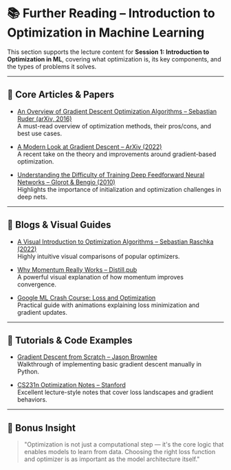 # 📚 Further Reading – Introduction to Optimization in Machine Learning

This section supports the lecture content for **Session 1: Introduction to Optimization in ML**, covering what optimization is, its key components, and the types of problems it solves.

---

## 📘 Core Articles & Papers

- [An Overview of Gradient Descent Optimization Algorithms – Sebastian Ruder (arXiv, 2016)](https://arxiv.org/abs/1609.04747)  
  A must-read overview of optimization methods, their pros/cons, and best use cases.

- [A Modern Look at Gradient Descent – ArXiv (2022)](https://arxiv.org/abs/2203.11819)  
  A recent take on the theory and improvements around gradient-based optimization.

- [Understanding the Difficulty of Training Deep Feedforward Neural Networks – Glorot & Bengio (2010)](https://proceedings.mlr.press/v9/glorot10a.html)  
  Highlights the importance of initialization and optimization challenges in deep nets.

---

## 🧰 Blogs & Visual Guides

- [A Visual Introduction to Optimization Algorithms – Sebastian Raschka (2022)](https://sebastianraschka.com/blog/2022/optimizers.html)  
  Highly intuitive visual comparisons of popular optimizers.

- [Why Momentum Really Works – Distill.pub](https://distill.pub/2017/momentum/)  
  A powerful visual explanation of how momentum improves convergence.

- [Google ML Crash Course: Loss and Optimization](https://developers.google.com/machine-learning/crash-course/reducing-loss/gradient-descent)  
  Practical guide with animations explaining loss minimization and gradient updates.

---

## 🧪 Tutorials & Code Examples

- [Gradient Descent from Scratch – Jason Brownlee](https://machinelearningmastery.com/gradient-descent-algorithm-from-scratch/)  
  Walkthrough of implementing basic gradient descent manually in Python.

- [CS231n Optimization Notes – Stanford](https://cs231n.github.io/optimization-1/)  
  Excellent lecture-style notes that cover loss landscapes and gradient behaviors.

---

## 🧠 Bonus Insight

> "Optimization is not just a computational step — it's the core logic that enables models to learn from data. Choosing the right loss function and optimizer is as important as the model architecture itself."
